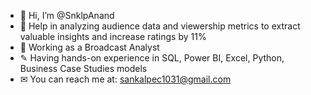 - 👋 Hi, I’m @SnklpAnand
- 🌱 Help in analyzing audience data and viewership metrics to extract valuable insights and increase ratings by 11% 
- 💞️ Working as a Broadcast Analyst 
- ✎ Having hands-on experience in SQL, Power BI, Excel, Python, Business Case Studies models
- ✉  You can reach me at: sankalpec1031@gmail.com

<!---
SnklpAnand/SnklpAnand is a ✨ special ✨ repository because its `README.md` (this file) appears on your GitHub profile.
You can click the Preview link to take a look at your changes.
--->
